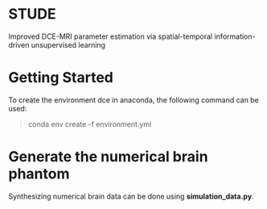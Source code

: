 # STUDE
Improved  DCE-MRI parameter estimation via spatial-temporal information-driven unsupervised learning

# Getting Started
To create the environment dce in anaconda, the following command can be used:

> conda env create -f environment.yml

# Generate the numerical brain phantom
Synthesizing numerical brain data can be done using **simulation_data.py**.
